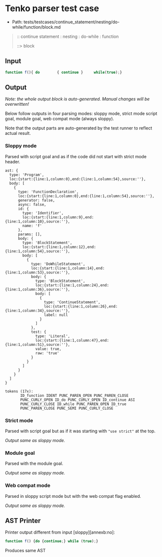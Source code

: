 # Tenko parser test case

- Path: tests/testcases/continue_statement/nesting/do-while/function/block.md

> :: continue statement : nesting : do-while : function
>
> ::> block

## Input

`````js
function f(){ do        { continue }     while(true);}
`````

## Output

_Note: the whole output block is auto-generated. Manual changes will be overwritten!_

Below follow outputs in four parsing modes: sloppy mode, strict mode script goal, module goal, web compat mode (always sloppy).

Note that the output parts are auto-generated by the test runner to reflect actual result.

### Sloppy mode

Parsed with script goal and as if the code did not start with strict mode header.

`````
ast: {
  type: 'Program',
  loc:{start:{line:1,column:0},end:{line:1,column:54},source:''},
  body: [
    {
      type: 'FunctionDeclaration',
      loc:{start:{line:1,column:0},end:{line:1,column:54},source:''},
      generator: false,
      async: false,
      id: {
        type: 'Identifier',
        loc:{start:{line:1,column:9},end:{line:1,column:10},source:''},
        name: 'f'
      },
      params: [],
      body: {
        type: 'BlockStatement',
        loc:{start:{line:1,column:12},end:{line:1,column:54},source:''},
        body: [
          {
            type: 'DoWhileStatement',
            loc:{start:{line:1,column:14},end:{line:1,column:53},source:''},
            body: {
              type: 'BlockStatement',
              loc:{start:{line:1,column:24},end:{line:1,column:36},source:''},
              body: [
                {
                  type: 'ContinueStatement',
                  loc:{start:{line:1,column:26},end:{line:1,column:34},source:''},
                  label: null
                }
              ]
            },
            test: {
              type: 'Literal',
              loc:{start:{line:1,column:47},end:{line:1,column:51},source:''},
              value: true,
              raw: 'true'
            }
          }
        ]
      }
    }
  ]
}

tokens (17x):
       ID_function IDENT PUNC_PAREN_OPEN PUNC_PAREN_CLOSE
       PUNC_CURLY_OPEN ID_do PUNC_CURLY_OPEN ID_continue ASI
       PUNC_CURLY_CLOSE ID_while PUNC_PAREN_OPEN ID_true
       PUNC_PAREN_CLOSE PUNC_SEMI PUNC_CURLY_CLOSE
`````

### Strict mode

Parsed with script goal but as if it was starting with `"use strict"` at the top.

_Output same as sloppy mode._

### Module goal

Parsed with the module goal.

_Output same as sloppy mode._

### Web compat mode

Parsed in sloppy script mode but with the web compat flag enabled.

_Output same as sloppy mode._

## AST Printer

Printer output different from input [sloppy][annexb:no]:

````js
function f() {do {continue;} while (true);}
````

Produces same AST
